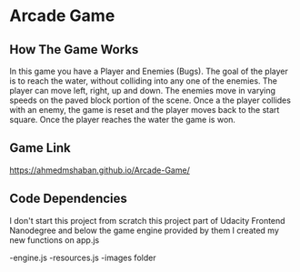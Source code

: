 # Arcade Game

## How The Game Works
In this game you have a Player and Enemies (Bugs). The goal of the player is to reach the water, without colliding into any one of the enemies. The player can move left, right, up and down. The enemies move in varying speeds on the paved block portion of the scene. Once a the player collides with an enemy, the game is reset and the player moves back to the start square. Once the player reaches the water the game is won.

## Game Link
https://ahmedmshaban.github.io/Arcade-Game/

## Code Dependencies
I don't start this project from scratch this project part of Udacity Frontend Nanodegree and below the game engine provided by them I created my new functions on app.js

-engine.js
-resources.js
-images folder

